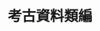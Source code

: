 ---
lang: zh-Hant
title: 考古資料類編
tagline: 
home: true
heroImage: /fig/logo.svg
actions:
  - text: 發掘年表
    link: /subject/almanac.html
    type: primary
  - text: 簡介
    link: /about.html
    type: secondary
footer: Heritage Lab
---